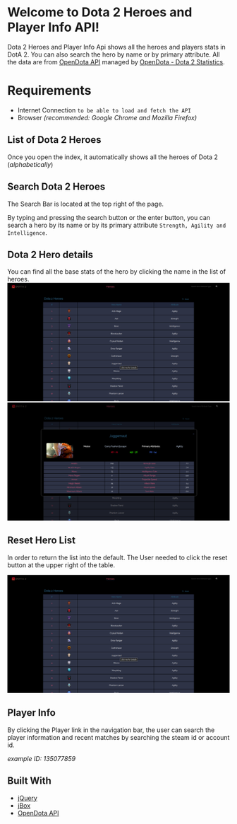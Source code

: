 
# Welcome to Dota 2 Heroes and Player Info API!  
  
Dota 2 Heroes and Player Info Api shows all the heroes and players stats in DotA 2. You can also search the hero by name or by primary attribute.
All the data are from <a href="[https://docs.opendota.com/](https://docs.opendota.com/)"> OpenDota API</a> managed by <a href="[https://www.opendota.com/](https://www.opendota.com/)">OpenDota - Dota 2 Statistics</a>.
# Requirements  
  

 - Internet Connection `to be able to load and fetch the API`
 - Browser *(recommended: Google Chrome and Mozilla Firefox)*

  
## List of Dota 2 Heroes
  
  Once you open the index, it automatically shows all the heroes of Dota 2 (*alphabetically*)
  
## Search Dota 2 Heroes
  
The Search Bar is located at the top right of the page. 

By typing and pressing the search button or the enter button, you can search a hero by its name or by its primary attribute `Strength, Agility and Intelligence`. 
  
## Dota 2 Hero details  
  
You can find all the base stats of the hero by clicking the name in the list of heroes.
![Alt text](assets/images/dota2herolist.png "Hero List")
![Alt text](assets/images/dota2api-sc.png "Hero Stats")

## Reset Hero List

In order to return the list into the default. The User needed to click the reset button at the upper right of the table.

![Alt text](assets/images/dota2herolist.png "Hero List")

## Player Info 

By clicking the Player link in the navigation bar, the user can search the player information and recent matches by searching the steam id or account id.

*example ID: 135077859*

## Built With

 - <a href="https://jquery.com/">jQuery</a>
 - <a href="https://stephanwagner.me/jBox/" title="jQuery alert plugin">jBox </a>
 - <a href="https://api.opendota.com/api">OpenDota API</a>
